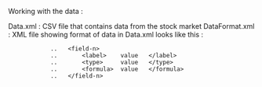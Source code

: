 Working with the data :

Data.xml        : CSV file that contains data from the stock market
DataFormat.xml  : XML file showing format of data in Data.xml
                  looks like this :

                ..   <field-n>
                ..       <label>    value   </label>
                ..       <type>     value   </type>
                ..       <formula>  value   </formula>
                ..   </field-n>


